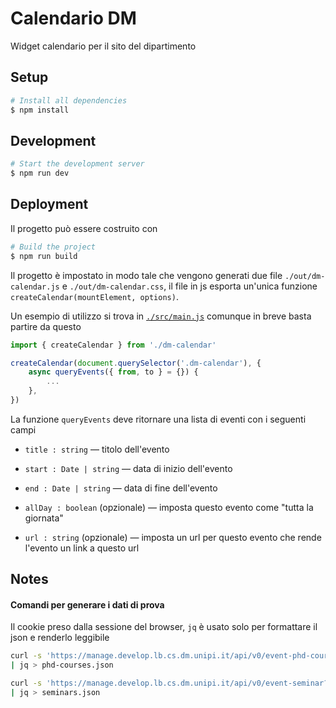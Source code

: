 # Calendario DM

Widget calendario per il sito del dipartimento

## Setup

```bash
# Install all dependencies
$ npm install
```

## Development

```bash
# Start the development server
$ npm run dev
```

## Deployment

Il progetto può essere costruito con

```bash
# Build the project
$ npm run build
```

Il progetto è impostato in modo tale che vengono generati due file `./out/dm-calendar.js` e `./out/dm-calendar.css`, il file in js esporta un'unica funzione `createCalendar(mountElement, options)`.

Un esempio di utilizzo si trova in [`./src/main.js`](./src/main.js) comunque in breve basta partire da questo

```js
import { createCalendar } from './dm-calendar'

createCalendar(document.querySelector('.dm-calendar'), {
    async queryEvents({ from, to } = {}) {
        ...
    },
})
```

La funzione `queryEvents` deve ritornare una lista di eventi con i seguenti campi

- `title : string` &mdash; titolo dell'evento

- `start : Date | string` &mdash; data di inizio dell'evento

- `end : Date | string` &mdash; data di fine dell'evento

- `allDay : boolean` (opzionale) &mdash; imposta questo evento come "tutta la giornata"

- `url : string` (opzionale) &mdash; imposta un url per questo evento che rende l'evento un link a questo url

## Notes

#### Comandi per generare i dati di prova 

Il cookie preso dalla sessione del browser, `jq` è usato solo per formattare il json e renderlo leggibile

```bash shell
curl -s 'https://manage.develop.lb.cs.dm.unipi.it/api/v0/event-phd-course?_limit=9999' -H 'cookie: connect.sid=...' \
| jq > phd-courses.json

curl -s 'https://manage.develop.lb.cs.dm.unipi.it/api/v0/event-seminar?_limit=9999' -H 'cookie: connect.sid=...' \
| jq > seminars.json
```